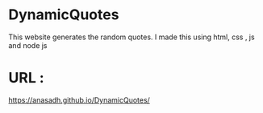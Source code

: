 # DynamicQuotes
This website generates the random quotes. I made this using html, css , js and node js

# URL :
https://anasadh.github.io/DynamicQuotes/

